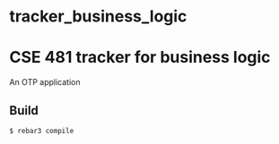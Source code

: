 # tracker_business_logic
CSE 481 tracker for business logic
=====

An OTP application

Build
-----

    $ rebar3 compile
